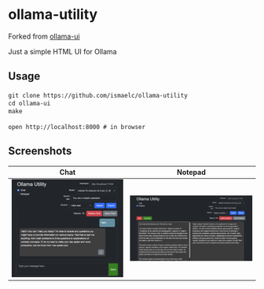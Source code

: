# ollama-utility

Forked from [ollama-ui](https://github.com/ollama-ui/ollama-ui)

Just a simple HTML UI for Ollama

## Usage

```
git clone https://github.com/ismaelc/ollama-utility
cd ollama-ui
make

open http://localhost:8000 # in browser
```

## Screenshots

| Chat | Notepad |
| --------------------- | --------------------- |
| ![Chat](ollama-utility-01.png) | ![Notepad](ollama-utility-02.png) |